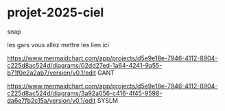 # projet-2025-ciel
snap

les gars vous allez mettre les lien ici

https://www.mermaidchart.com/app/projects/d5e9e18e-7946-4112-8904-c225d8ac524d/diagrams/02dd27ed-1a64-4241-9a55-b71f0e2a2ab7/version/v0.1/edit     GANT

https://www.mermaidchart.com/app/projects/d5e9e18e-7946-4112-8904-c225d8ac524d/diagrams/3a92a056-c416-4f45-9598-da6e7fb2c15a/version/v0.1/edit SYSLM
